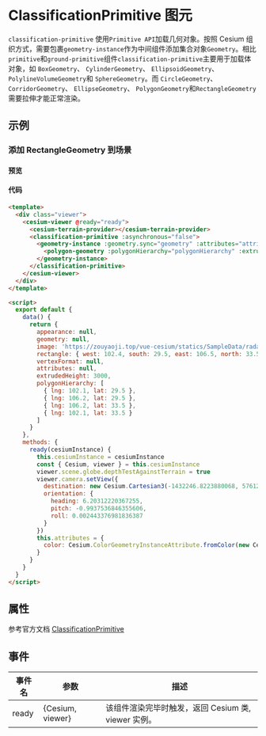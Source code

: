 # ClassificationPrimitive 图元

`classification-primitive` 使用`Primitive API`加载几何对象。按照 Cesium 组织方式，需要包裹`geometry-instance`作为中间组件添加集合对象`Geometry`。相比`primitive`和`ground-primitive`组件`classification-primitive`主要用于加载体对象，如 `BoxGeometry`、 `CylinderGeometry`、 `EllipsoidGeometry`、`PolylineVolumeGeometry`和 `SphereGeometry`。而 `CircleGeometry`、 `CorridorGeometry`、 `EllipseGeometry`、 `PolygonGeometry`和`RectangleGeometry` 需要拉伸才能正常渲染。

## 示例

### 添加 RectangleGeometry 到场景

#### 预览

<doc-preview>
  <template>
    <div class="viewer">
      <cesium-viewer @ready="ready">
        <cesium-terrain-provider></cesium-terrain-provider>
        <classification-primitive :asynchronous="false">
          <geometry-instance  :geometry.sync="geometry" :attributes="attributes">
            <polygon-geometry :polygonHierarchy="polygonHierarchy" :extrudedHeight="extrudedHeight"></polygon-geometry>
          </geometry-instance>
        </classification-primitive>
      </cesium-viewer>
    </div>
  </template>

  <script>
    export default {
      data () {
        return {
          appearance: null,
          geometry: null,
          image: 'https://zouyaoji.top/vue-cesium/statics/SampleData/radarImage/1.png',
          rectangle: {west: 102.4, south: 29.5, east: 106.5,  north: 33.5},
          vertexFormat: null,
          attributes: null,
          extrudedHeight: 3000,
          polygonHierarchy: [
            { lng: 102.1, lat: 29.5 },
            { lng: 106.2, lat: 29.5 },
            { lng: 106.2, lat: 33.5 },
            { lng: 102.1, lat: 33.5 }
          ]
        }
      },
      methods: {
        ready (cesiumInstance) {
          this.cesiumInstance = cesiumInstance
          const {Cesium, viewer} = this.cesiumInstance
          viewer.scene.globe.depthTestAgainstTerrain = true
          viewer.camera.setView({
            destination: new Cesium.Cartesian3(-1432246.8223880068, 5761224.588247942, 3297281.1889481535),
            orientation: {
              heading: 6.20312220367255,
              pitch: -0.9937536846355606,
              roll: 0.002443376981836387
            }
          })
          this.attributes = {
            color : Cesium.ColorGeometryInstanceAttribute.fromColor(new Cesium.Color.fromBytes(64, 157, 253, 100))
          }
        }
      }
    }
  </script>
</doc-preview>

#### 代码

```html
<template>
  <div class="viewer">
    <cesium-viewer @ready="ready">
      <cesium-terrain-provider></cesium-terrain-provider>
      <classification-primitive :asynchronous="false">
        <geometry-instance :geometry.sync="geometry" :attributes="attributes">
          <polygon-geometry :polygonHierarchy="polygonHierarchy" :extrudedHeight="extrudedHeight"></polygon-geometry>
        </geometry-instance>
      </classification-primitive>
    </cesium-viewer>
  </div>
</template>

<script>
  export default {
    data() {
      return {
        appearance: null,
        geometry: null,
        image: 'https://zouyaoji.top/vue-cesium/statics/SampleData/radarImage/1.png',
        rectangle: { west: 102.4, south: 29.5, east: 106.5, north: 33.5 },
        vertexFormat: null,
        attributes: null,
        extrudedHeight: 3000,
        polygonHierarchy: [
          { lng: 102.1, lat: 29.5 },
          { lng: 106.2, lat: 29.5 },
          { lng: 106.2, lat: 33.5 },
          { lng: 102.1, lat: 33.5 }
        ]
      }
    },
    methods: {
      ready(cesiumInstance) {
        this.cesiumInstance = cesiumInstance
        const { Cesium, viewer } = this.cesiumInstance
        viewer.scene.globe.depthTestAgainstTerrain = true
        viewer.camera.setView({
          destination: new Cesium.Cartesian3(-1432246.8223880068, 5761224.588247942, 3297281.1889481535),
          orientation: {
            heading: 6.20312220367255,
            pitch: -0.9937536846355606,
            roll: 0.002443376981836387
          }
        })
        this.attributes = {
          color: Cesium.ColorGeometryInstanceAttribute.fromColor(new Cesium.Color.fromBytes(64, 157, 253, 100))
        }
      }
    }
  }
</script>
```

## 属性

参考官方文档 [ClassificationPrimitive](https://cesiumjs.org/Cesium/Build/Documentation/ClassificationPrimitive.html)

<!-- |属性名|类型|默认值|描述|
|------|-----|-----|----|

--- -->

## 事件

| 事件名 | 参数             | 描述                                                |
| ------ | ---------------- | --------------------------------------------------- |
| ready  | {Cesium, viewer} | 该组件渲染完毕时触发，返回 Cesium 类, viewer 实例。 |
